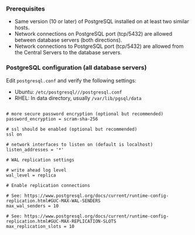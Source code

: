 ### Prerequisites

* Same version (10 or later) of PostgreSQL installed on at least two similar hosts.
* Network connections on PostgreSQL port (tcp/5432) are allowed between database servers (both directions).
* Network connections to PostgreSQL port (tcp/5432) are allowed from the Central Servers to the database servers.

### PostgreSQL configuration (all database servers)

Edit `postgresql.conf` and verify the following settings:
* Ubuntu: `/etc/postgresql///postgresql.conf`
* RHEL: In data directory, usually `/var/lib/pgsql/data`

```properties

# more secure password encryption (optional but recommended)
password_encryption = scram-sha-256

# ssl should be enabled (optional but recommended)
ssl on

# network interfaces to listen on (default is localhost)
listen_addresses = '*'

# WAL replication settings

# write ahead log level
wal_level = replica

# Enable replication connections

# See: https://www.postgresql.org/docs/current/runtime-config-replication.html#GUC-MAX-WAL-SENDERS
max_wal_senders = 10

# See: https://www.postgresql.org/docs/current/runtime-config-replication.html#GUC-MAX-REPLICATION-SLOTS
max_replication_slots = 10